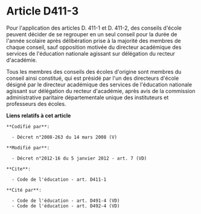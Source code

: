 # Article D411-3

Pour l'application des articles D. 411-1 et D. 411-2, des conseils d'école peuvent décider de se regrouper en un seul conseil
pour la durée de l'année scolaire après délibération prise à la majorité des membres de chaque conseil, sauf opposition
motivée du directeur académique des services de l'éducation nationale agissant sur délégation du recteur d'académie. 

Tous les membres des conseils des écoles d'origine sont membres du conseil ainsi constitué, qui est présidé par l'un des
directeurs d'école désigné par               le directeur académique des services de l'éducation nationale agissant sur
délégation du recteur d'académie, après avis de la commission administrative paritaire départementale unique des instituteurs
et professeurs des écoles.

**Liens relatifs à cet article**

	**Codifié par**:

	  - Décret n°2008-263 du 14 mars 2008 (V)

	**Modifié par**:

	  - Décret n°2012-16 du 5 janvier 2012 - art. 7 (VD)

	**Cite**:

	  - Code de l'éducation - art. D411-1

	**Cité par**:

	  - Code de l'éducation - art. D491-4 (VD)
	  - Code de l'éducation - art. D492-4 (VD)

